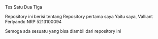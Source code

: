 Tes Satu Dua Tiga

Repository ini berisi tentang Repository pertama saya
Yaitu saya, Valliant Ferlyando NRP 5213100094

Semoga ada sesuatu yang bisa diambil dari repository ini